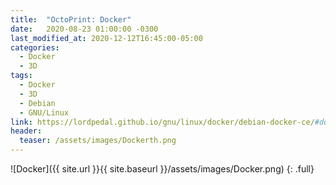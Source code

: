 ```yaml
---
title:  "OctoPrint: Docker"
date:   2020-08-23 01:00:00 -0300
last_modified_at: 2020-12-12T16:45:00-05:00
categories:
  - Docker
  - 3D
tags:
  - Docker
  - 3D
  - Debian
  - GNU/Linux
link: https://lordpedal.github.io/gnu/linux/docker/debian-docker-ce/#docker-octoprint
header:
  teaser: /assets/images/Dockerth.png
---
```


![Docker]({{ site.url }}{{ site.baseurl }}/assets/images/Docker.png)
{: .full}
